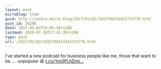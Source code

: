 ```yaml
---
layout: post
microblog: true
guid: http://joshua.micro.blog/2017/01/02/t815786152422731776.html
post_id: 34298
date: 2017-01-02T16:05:49+1100
lastmod: 2019-07-30T17:41:20+1100
type: post
url: /2017/01/02/t815786152422731776.html
---
```

I've started a new podcast for business people like me, those that want to be .... unpopular 😆 [t.co/Ym0PLhDmj...](https://t.co/Ym0PLhDmjZ)
